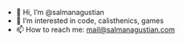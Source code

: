 - 👋 Hi, I’m @salmanagustian
- 👀 I’m interested in code, calisthenics, games
- 📫 How to reach me: mail@salmanagustian.com
